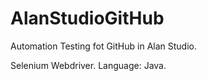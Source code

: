 # AlanStudioGitHub

Automation Testing fot GitHub in Alan Studio.

Selenium Webdriver.
Language: Java.
